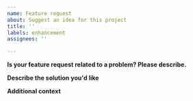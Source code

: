 ```yaml
---
name: Feature request
about: Suggest an idea for this project
title: ''
labels: enhancement
assignees: ''

---
```


**Is your feature request related to a problem? Please describe.**
<!-- A clear and concise description of what the problem is. Ex. I'm always frustrated when [...] -->



**Describe the solution you'd like**
<!-- A clear and concise description of what you want to happen. -->



**Additional context**
<!-- Add any other context or screenshots about the feature request here. -->


